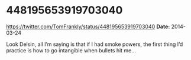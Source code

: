 # 448195653919703040
https://twitter.com/TomFrankly/status/448195653919703040
**Date:** 2014-03-24

Look Delsin, all I’m saying is that if I had smoke powers, the first thing I’d practice is how to go intangible when bullets hit me…

